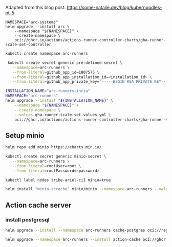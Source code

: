 Adapted from this blog post: https://some-natalie.dev/blog/kubernoodles-pt-5

```
NAMESPACE="arc-systems"
helm upgrade --install arc \
    --namespace "${NAMESPACE}" \
    --create-namespace \
    oci://ghcr.io/actions/actions-runner-controller-charts/gha-runner-scale-set-controller
```

```sh
kubectl create namespace arc-runners
```
```sh
 kubectl create secret generic pre-defined-secret \
   --namespace=arc-runners \
   --from-literal=github_app_id=1807575 \
   --from-literal=github_app_installation_id=<installation_id> \
   --from-literal=github_app_private_key='-----BEGIN RSA PRIVATE KEY----- *********'
```

```sh
INSTALLATION_NAME="arc-runners-inria"
NAMESPACE="arc-runners"
helm upgrade --install "${INSTALLATION_NAME}" \
    --namespace "${NAMESPACE}" \
    --create-namespace \
    --values gha-runner-scale-set.values.yml \
    oci://ghcr.io/actions/actions-runner-controller-charts/gha-runner-scale-set
```



## Setup minio

```sh
helm repo add minio https://charts.min.io/
```

```sh
kubectl create secret generic minio-secret \
   --namespace=arc-runners \
   --from-literal=rootUser=root \
   --from-literal=rootPassword=<password>
```

```sh
kubectl label nodes tribe-ariel-ci1 minio=true
```

```sh
helm install "minio-sccache" minio/minio --namespace arc-runners --values minio.values.yml
```

## Action cache server

### install postgresql

```sh
helm upgrade --install --namespace arc-runners cache-postgres oci://registry-1.docker.io/bitnamicharts/postgresql
```

```sh
helm upgrade --namespace arc-runners --install action-cache oci://ghcr.io/falcondev-oss/charts/github-actions-cache-server -f actions-cache-server.values.yml
```
